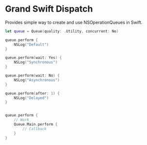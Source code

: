 Grand Swift Dispatch
==================


Provides simple way to create and use NSOperationQueues in Swift.

```swift
let queue = Queue(quality: .Utility, concurrent: No)

queue.perform {
    NSLog("Default")
}

queue.perform(wait: Yes) {
    NSLog("Synchronous")
}

queue.perform(wait: No) {
    NSLog("Asynchronous")
}

queue.perform(after: 1) {
    NSLog("Delayed")
}


queue.perform {
    // Work
    Queue.Main.perform {
        // Callback
    }
}
```

